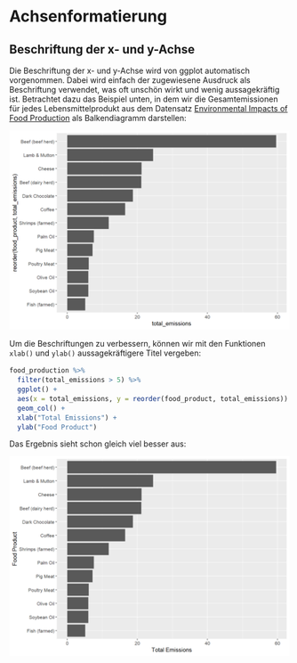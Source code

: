 # Achsenformatierung

## Beschriftung der x- und y-Achse

Die Beschriftung der x- und y-Achse wird von ggplot automatisch vorgenommen. Dabei wird einfach der zugewiesene Ausdruck als Beschriftung verwendet, was oft unschön wirkt und wenig aussagekräftig ist. Betrachtet dazu das Beispiel unten, in dem wir die Gesamtemissionen für jedes Lebensmittelprodukt aus dem Datensatz [Environmental Impacts of Food Production](../../datensaetze-und-uebungen/datensaetze/environmental-impacts-of-food-production.md) als Balkendiagramm darstellen:

![Ein Balkendiagramm mit unschönen Achsenbeschriftungen.](<../../.gitbook/assets/image (32).png>)

Um die Beschriftungen zu verbessern, können wir mit den Funktionen `xlab()` und `ylab()` aussagekräftigere Titel vergeben:

```r
food_production %>%
  filter(total_emissions > 5) %>%
  ggplot() +
  aes(x = total_emissions, y = reorder(food_product, total_emissions)) +
  geom_col() +
  xlab("Total Emissions") +
  ylab("Food Product")
```

Das Ergebnis sieht schon gleich viel besser aus:

![Verbessertes Balkendiagramm mit aussagekräftigen Achsentiteln.](<../../.gitbook/assets/image (52).png>)
